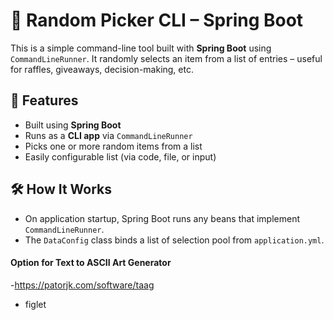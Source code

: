  # 🎲 Random Picker CLI – Spring Boot

This is a simple command-line tool built with **Spring Boot** using `CommandLineRunner`. It randomly selects an item from a list of entries – useful for raffles, giveaways, decision-making, etc.


## 🚀 Features

- Built using **Spring Boot**
- Runs as a **CLI app** via `CommandLineRunner`
- Picks one or more random items from a list
- Easily configurable list (via code, file, or input)

## 🛠️ How It Works

- On application startup, Spring Boot runs any beans that implement `CommandLineRunner`.
- The `DataConfig` class binds a list of selection pool from `application.yml`.

#### Option for Text to ASCII Art Generator

-https://patorjk.com/software/taag
- figlet

